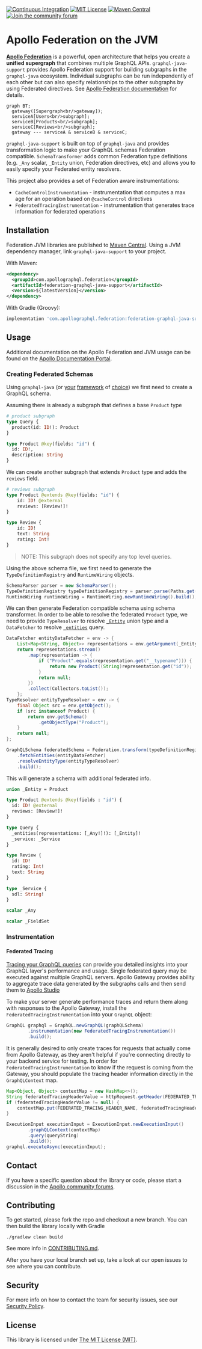 [![Continuous Integration](https://github.com/apollographql/federation-jvm/workflows/Continuous%20Integration/badge.svg)](https://github.com/apollographql/federation-jvm/actions?query=workflow%3A%22Continuous+Integration%22)
[![MIT License](https://img.shields.io/github/license/apollographql/federation-jvm.svg)](LICENSE)
[![Maven Central](https://img.shields.io/maven-central/v/com.apollographql.federation/federation-graphql-java-support.svg)](https://maven-badges.herokuapp.com/maven-central/com.apollographql.federation/federation-graphql-java-support)
[![Join the community forum](https://img.shields.io/badge/join%20the%20community-forum-blueviolet)](https://community.apollographql.com)

# Apollo Federation on the JVM

[**Apollo Federation**](https://www.apollographql.com/docs/federation/) is a powerful, open architecture that helps you create a **unified supergraph** that combines multiple GraphQL APIs.
`graphql-java-support` provides Apollo Federation support for building subgraphs in the `graphql-java` ecosystem. Individual subgraphs can be run independently of each other but can also specify
relationships to the other subgraphs by using Federated directives. See [Apollo Federation documentation](https://www.apollographql.com/docs/federation/) for details.

```mermaid
graph BT;
  gateway([Supergraph<br/>gateway]);
  serviceA[Users<br/>subgraph];
  serviceB[Products<br/>subgraph];
  serviceC[Reviews<br/>subgraph];
  gateway --- serviceA & serviceB & serviceC;
```

`graphql-java-support` is built on top of `graphql-java` and provides transformation logic to make your GraphQL schemas Federation compatible. `SchemaTransformer` adds common Federation
type definitions (e.g. `_Any` scalar, `_Entity` union, Federation directives, etc) and allows you to easily specify your Federated entity resolvers.

This project also provides a set of Federation aware instrumentations:

* `CacheControlInstrumentation` - instrumentation that computes a max age for an operation based on `@cacheControl` directives
* `FederatedTracingInstrumentation` - instrumentation that generates trace information for federated operations

## Installation

Federation JVM libraries are published to [Maven Central](https://search.maven.org/search?q=g:com.apollographql.federation%20AND%20a:federation-graphql-java-support).
Using a JVM dependency manager, link `graphql-java-support` to your project.

With Maven:

```xml
<dependency>
  <groupId>com.apollographql.federation</groupId>
  <artifactId>federation-graphql-java-support</artifactId>
  <version>${latestVersion}</version>
</dependency>
```

With Gradle (Groovy):

```groovy
implementation 'com.apollographql.federation:federation-graphql-java-support:$latestVersion'
```

## Usage

Additional documentation on the Apollo Federation and JVM usage can be found on the [Apollo Documentation Portal](https://www.apollographql.com/docs/federation/).

### Creating Federated Schemas

Using `graphql-java` (or [your](https://docs.spring.io/spring-graphql/docs/current/reference/html/) [framework](https://netflix.github.io/dgs/) of [choice](https://www.graphql-java-kickstart.com/spring-boot/))
we first need to create a GraphQL schema.

Assuming there is already a subgraph that defines a base `Product` type

```graphql
# product subgraph
type Query {
  product(id: ID!): Product
}

type Product @key(fields: "id") {
  id: ID!,
  description: String
}
```

We can create another subgraph that extends `Product` type and adds the `reviews` field.

```graphql
# reviews subgraph
type Product @extends @key(fields: "id") {
    id: ID! @external
    reviews: [Review!]!
}

type Review {
    id: ID!
    text: String
    rating: Int!
}
```

>NOTE: This subgraph does not specify any top level queries.

Using the above schema file, we first need to generate the `TypeDefinitionRegistry` and `RuntimeWiring` objects.

```java
SchemaParser parser = new SchemaParser();
TypeDefinitionRegistry typeDefinitionRegistry = parser.parse(Paths.get("schema.graphqls").toFile());
RuntimeWiring runtimeWiring = RuntimeWiring.newRuntimeWiring().build();
```

We can then generate Federation compatible schema using schema transformer. In order to be able to resolve the federated `Product` type, we need to provide `TypeResolver` to resolve [`_Entity`](https://www.apollographql.com/docs/federation/federation-spec/#union-_entity)
union type and a `DataFetcher` to resolve [`_entities`](https://www.apollographql.com/docs/federation/federation-spec/#query_entities) query.

```java
DataFetcher entityDataFetcher = env -> {
    List<Map<String, Object>> representations = env.getArgument(_Entity.argumentName);
    return representations.stream()
        .map(representation -> {
            if ("Product".equals(representation.get("__typename"))) {
                return new Product((String)representation.get("id"));
            }
            return null;
        })
        .collect(Collectors.toList());
    };
TypeResolver entityTypeResolver = env -> {
    final Object src = env.getObject();
    if (src instanceof Product) {
        return env.getSchema()
            .getObjectType("Product");
    }
    return null;
};

GraphQLSchema federatedSchema = Federation.transform(typeDefinitionRegistry, runtimeWiring)
    .fetchEntities(entityDataFetcher)
    .resolveEntityType(entityTypeResolver)
    .build();
```

This will generate a schema with additional federated info.

```graphql
union _Entity = Product

type Product @extends @key(fields : "id") {
  id: ID! @external
  reviews: [Review!]!
}

type Query {
  _entities(representations: [_Any!]!): [_Entity]!
  _service: _Service
}

type Review {
  id: ID!
  rating: Int!
  text: String
}

type _Service {
  sdl: String!
}

scalar _Any

scalar _FieldSet
```

### Instrumentation

#### Federated Tracing

[Tracing your GraphQL queries](https://www.apollographql.com/docs/federation/metrics) can provide you detailed insights into your GraphQL layer's performance and usage. Single federated query may
be executed against multiple GraphQL servers. Apollo Gateway provides ability to aggregate trace data generated by the subgraphs calls and then send them to [Apollo Studio](https://www.apollographql.com/docs/studio/)

To make your server generate performance traces and return them along with responses to the Apollo Gateway, install the `FederatedTracingInstrumentation` into your `GraphQL` object:

```java
GraphQL graphql = GraphQL.newGraphQL(graphQLSchema)
        .instrumentation(new FederatedTracingInstrumentation())
        .build();
```

It is generally desired to only create traces for requests that actually come from Apollo Gateway, as they aren't helpful if you're connecting directly to your backend service for testing. In order
for `FederatedTracingInstrumentation` to know if the request is coming from the Gateway, you should populate the tracing header information directly in the `GraphQLContext` map.

```java
Map<Object, Object> contextMap = new HashMap<>();
String federatedTracingHeaderValue = httpRequest.getHeader(FEDERATED_TRACING_HEADER_NAME);
if (federatedTracingHeaderValue != null) {
    contextMap.put(FEDERATED_TRACING_HEADER_NAME, federatedTracingHeaderValue);
}

ExecutionInput executionInput = ExecutionInput.newExecutionInput()
        .graphQLContext(contextMap)
        .query(queryString)
        .build();
graphql.executeAsync(executionInput);
```

## Contact

If you have a specific question about the library or code, please start a discussion in the [Apollo community forums](https://community.apollographql.com/).

## Contributing

To get started, please fork the repo and checkout a new branch. You can then build the library locally with Gradle

```shell
./gradlew clean build
```

See more info in [CONTRIBUTING.md](CONTRIBUTING.md).

After you have your local branch set up, take a look at our open issues to see where you can contribute.

## Security

For more info on how to contact the team for security issues, see our [Security Policy](https://github.com/apollographql/federation-jvm/security/policy).

## License

This library is licensed under [The MIT License (MIT)](LICENSE).
